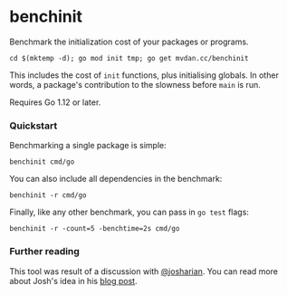 # benchinit

Benchmark the initialization cost of your packages or programs.

	cd $(mktemp -d); go mod init tmp; go get mvdan.cc/benchinit

This includes the cost of `init` functions, plus initialising globals. In other
words, a package's contribution to the slowness before `main` is run.

Requires Go 1.12 or later.

### Quickstart

Benchmarking a single package is simple:

	benchinit cmd/go

You can also include all dependencies in the benchmark:

	benchinit -r cmd/go

Finally, like any other benchmark, you can pass in `go test` flags:

	benchinit -r -count=5 -benchtime=2s cmd/go

### Further reading

This tool was result of a discussion with [@josharian](https://github.com/josharian).
You can read more about Josh's idea in his [blog post](https://commaok.xyz/post/benchmark-init/).
